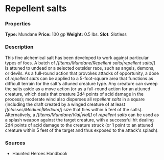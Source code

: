 ﻿---
Title: "Repellent salts"
Type: "Mundane"
Price: "100 gp"
Weight: "0.5 lbs."
Slot: "Slotless"
Description: |
  "This fine alchemical salt has been developed to work against particular types of foes. A batch of repellent salts is attuned to undead or a selected outsider race, such as angels, demons, or devils. As a full-round action that provokes attacks of opportunity, a dose of repellent salts can be applied to a 5-foot-square area that functions as difficult terrain for the salt's attuned creature type. Any creature can sweep the salts aside as a move action (or as a full-round action for an attuned creature, which deals that creature 2d4 points of acid damage in the process); moderate wind also disperses all repellent salts in a square (including the draft created by a winged creature of at least Medium size that flies within 5 feet of the salts). Alternatively, a vial of repellent salts can be used as a splash weapon against the target creature, with a successful hit dealing 2d4 points of acid damage to the creature struck (or 1 point to an attuned creature within 5 feet of the target and thus exposed to the attack's splash)."
Sources: "['Haunted Heroes Handbook']"
---

# Repellent salts

### Properties

**Type:** Mundane **Price:** 100 gp **Weight:** 0.5 lbs. **Slot:** Slotless

### Description

This fine alchemical salt has been developed to work against particular types of foes. A batch of _[[items/Mundane/Repellent salts|repellent salts]]_ is attuned to undead or a selected outsider race, such as angels, demons, or devils. As a full-round action that provokes attacks of opportunity, a dose of _repellent salts_ can be applied to a 5-foot-square area that functions as difficult terrain for the salt's attuned creature type. Any creature can sweep the salts aside as a move action (or as a full-round action for an attuned creature, which deals that creature 2d4 points of acid damage in the process); moderate wind also disperses all _repellent salts_ in a square (including the draft created by a winged creature of at least _[[classes/Medium|Medium]]_ size that flies within 5 feet of the salts). Alternatively, a _[[items/Mundane/Vial|vial]]_ of _repellent salts_ can be used as a splash weapon against the target creature, with a successful hit dealing 2d4 points of acid damage to the creature struck (or 1 point to an attuned creature within 5 feet of the target and thus exposed to the attack's splash).

### Sources

* Haunted Heroes Handbook